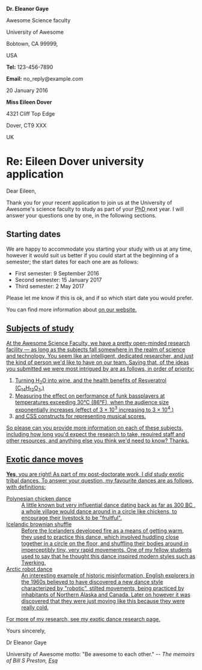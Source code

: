 <!DOCTYPE html>
<html lang="en-US">
  <head>
    <meta charset="utf-8">
    <meta name="author" content="Chris Mills">
    <title> Week Three </title>
    <link href="stylesheet.css" rel="stylesheet">
    </head>
    <body>
      <a class="sender-column">
      <p> <strong>Dr. Eleanor Gaye</strong> </p>
      <p>Awesome Science faculty</p>
      <p>University of Awesome</p>
      <p>Bobtown, CA 99999,</p>
      <p>USA</p>
      <p> <strong>Tel:</strong> 123-456-7890</p>
      <p> <strong>Email:</strong> no_reply@example.com </p> </a>
      <p> <a class="sender-column"> </a> <time datetime="2016-01-20">20 January 2016 </time> </p>
        <p> <strong>Miss Eileen Dover</strong> </p>
        <p> 4321 Cliff Top Edge </p>
        <p> Dover, CT9 XXX</p>
        <p> UK</p>
          <h1> Re: Eileen Dover university application </h1>

<p> Dear Eileen,</p>

<p> Thank you for your recent application to join us at the University of Awesome's science faculty to study as part of your <abbr title="Doctor of Philosphy"> PhD </abbr> next year. I will answer your questions one by one, in the following sections.</p>

<h2> Starting dates </h2>
<p>
We are happy to accommodate you starting your study with us at any time, however it would suit us better if you could start at the beginning of a semester; the start dates for each one are as follows:
</p>
<ul>
<li>First semester: <time datetime="2016-09-09"> 9 September 2016</li>
<li>Second semester: <time datetime="2017-01-15"> 15 January 2017</li>
<li>Third semester: <time datetime="2017-05-02"> 2 May 2017</li>
</ul>
<p>
Please let me know if this is ok, and if so which start date you would prefer.
</p>
<p> You can find more information about <a href="http://example.com" target="_blank" important university dates </a> on our website.</p>

<h2> Subjects of study </h2>
<p>
At the Awesome Science Faculty, we have a pretty open-minded research facility — as long as the subjects fall somewhere in the realm of science and technology. You seem like an intelligent, dedicated researcher, and just the kind of person we'd like to have on our team. Saying that, of the ideas you submitted we were most intrigued by are as follows, in order of priority:</p>
<ol>
<li>Turning H<sub>2</sub>O into wine, and the health benefits of Resveratrol (C<sub>14</sub>H<sub>12</sub>O<sub>3</sub>.)</li>
<li>Measuring the effect on performance of funk bassplayers at temperatures exceeding 30°C (86°F), when the audience size exponentially increases (effect of 3 × 10<sup>3</sup> increasing to 3 × 10<sup>4</sup>.)</li>
<li> <abbr title="Hypertext Markup Language" HTML </abbr> and <abbr title="Cascading Style Sheets"> CSS </abbr> constructs for representing musical scores.</li>
</ol>
<p> So please can you provide more information on each of these subjects, including how long you'd expect the research to take, required staff and other resources, and anything else you think we'd need to know? Thanks.</p>

<h2> Exotic dance moves </h2>
<p> <strong>Yes</strong>, you are right! As part of my post-doctorate work, I <em>did</em> study exotic tribal dances. To answer your question, my favourite dances are as follows, with definitions:</p>
<dl>
  <dt> Polynesian chicken dance </dt>
      <dd> A little known but very influential dance dating back as far as 300<abbr title="Anno Domini"> BC </abbr>, a whole village would dance around in a circle like chickens, to encourage their livestock to be "fruitful". </dd>
<dt> Icelandic brownian shuffle </dt>
    <dd> Before the Icelanders developed fire as a means of getting warm, they used to practice this dance, which involved huddling close together in a circle on the floor, and shuffling their bodies around in imperceptibly tiny, very rapid movements. One of my fellow students used to say that he thought this dance inspired modern styles such as Twerking. </dd>
<dt> Arctic robot dance </dt>
    <dd> An interesting example of historic misinformation, English explorers in the 1960s believed to have discovered a new dance style characterized by "robotic", stilted movements, being practiced by inhabitants of Northern Alaska and Canada. Later on however it was discovered that they were just moving like this because they were really cold. </dd>
</dl>
<p> For more of my research, see my <a href="http://example.com" target="_blank"> exotic dance research page. </a></p>
<p> Yours sincerely, </p>
<p> Dr Eleanor Gaye </p>
<p> University of Awesome motto: "Be awesome to each other." --<em> The memoirs of Bill S Preston, <abbr title="Esquire"> Esq </abbr> </em> </p>
</body>
</html>
